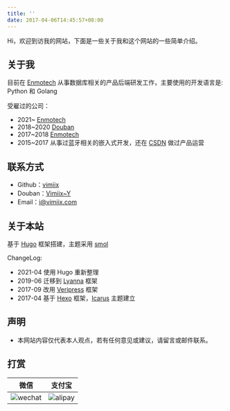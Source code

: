 ```yaml
---
title: ''
date: 2017-04-06T14:45:57+08:00
---
```


Hi，欢迎到访我的网站，下面是一些关于我和这个网站的一些简单介绍。

## 关于我

目前在 [Enmotech](https://enmotech.com/) 从事数据库相关的产品后端研发工作，主要使用的开发语言是: Python 和 Golang

受雇过的公司：

- 2021~ [Enmotech](https://enmotech.com)
- 2018~2020 [Douban](https://www.douban.com)
- 2017~2018 [Enmotech](https://enmotech.com)
- 2015~2017 从事过蓝牙相关的嵌入式开发，还在 [CSDN](https://www.csdn.net/) 做过产品运营

## 联系方式

- Github：[vimiix](http://github.com/vimiix)
- Douban：[Vimiix~Y](https://www.douban.com/people/vimiix/)
- Email：[i@vimiix.com](mailto:i@vimiix.com)

## 关于本站

基于 [Hugo](https://gohugo.io/) 框架搭建，主题采用 [smol](https://github.com/colorchestra/smol)

ChangeLog:

- 2021-04 使用 Hugo 重新整理
- 2019-06 迁移到 [Lyanna](https://github.com/dongweiming/lyanna) 框架
- 2017-09 改用 [Veripress](https://github.com/verilab/veripress) 框架
- 2017-04 基于 [Hexo](https://hexo.io/) 框架，[Icarus](https://github.com/ppoffice/hexo-theme-icarus) 主题建立

## 声明

- 本网站内容仅代表本人观点，若有任何意见或建议，请留言或邮件联系。

## 打赏

|                                                              微信                                                               |                                                             支付宝                                                              |
| :-----------------------------------------------------------------------------------------------------------------------------: | :-----------------------------------------------------------------------------------------------------------------------------: |
| ![wechat](https://static.vimiix.com/uPic/2021-04-06/WeChatbb78a525854e77d40474fa446192ea3d.png?x-oss-process=image/resize,p_15) | ![alipay](https://static.vimiix.com/uPic/2021-04-06/WeChat7a6da5fc36f59ad4feae8fd10a788d07.png?x-oss-process=image/resize,p_15) |
